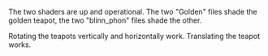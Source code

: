 The two shaders are up and operational.
The two "Golden" files shade the golden teapot, the two "blinn_phon" files shade the other.

Rotating the teapots vertically and horizontally work.
Translating the teapot works.
